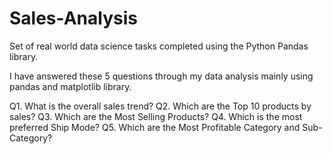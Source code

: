 # Sales-Analysis

Set of real world data science tasks completed using the Python Pandas library.

I have answered these 5 questions through my data analysis mainly using pandas and matplotlib library.

Q1. What is the overall sales trend? 
Q2. Which are the Top 10 products by sales?
Q3. Which are the Most Selling Products?
Q4. Which is the most preferred Ship Mode?
Q5. Which are the Most Profitable Category and Sub-Category?

